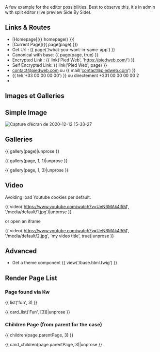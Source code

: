 A few example for the editor possibilities. Best to observe this, it's in admin with split editor (live preview Side By Side).

## Links & Routes

-   [Homepage]({{ homepage() }})
-   [Current Page]({{ page(page) }})
-   Get Url : {{ page('/what-you-want-in-same-app') }}
-   Canonical with base: {{ page(page, true) }}
-   Encrypted Link : {{ link('Pied Web', 'https://piedweb.com/') }}
-   Self Encrypted Link: {{ link('Pied Web', page) }}
-   contact@piedweb.com ou {{ mail('contact@piedweb.com') }}
-   {{ tel('+33 00 00 00 00') }} ou directement +331 00 00 00 00 2
-

## Images et Galleries

## Simple Image

![Capture d’écran de 2020-12-12 15-33-27](/media/default/1.jpg)

## Galleries

{{ gallery(page)|unprose }}

{{ gallery(page, 1, 1)|unprose }}

{{ gallery(page,  1, 3)|unprose }}

## Video

Avoiding load Youtube cookies per default.

{{ video('https://www.youtube.com/watch?v=UeN6MAk4l5M', '/media/default/1.jpg')|unprose }}

or open an iframe

{{ video('https://www.youtube.com/watch?v=UeN6MAk4l5M', '/media/default/2.jpg', 'my video title', true)|unprose }}

## Advanced

-   Get a theme component {{ view('/base.html.twig') }}

## Render Page List

### Page found via Kw

{{  list('fun', 3) }}

{{  card_list('Fun', [3])|unprose }}

### Children Page (from parent for the case)

{{  children(page.parentPage, 3) }}

{{  card_children(page.parentPage, 3)|unprose }}
